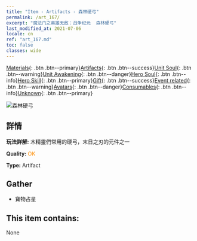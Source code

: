 ```yaml
---
title: "Item - Artifacts - 森林硬弓"
permalink: /art_167/
excerpt: "魔法门之英雄无敌：战争纪元  森林硬弓"
last_modified_at: 2021-07-06
locale: cn
ref: "art_167.md"
toc: false
classes: wide
---
```

 [Materials](/ItemsCN/){: .btn .btn--primary}[Artifacts](/ItemsCN/Artifacts/){: .btn .btn--success}[Unit Soul](/ItemsCN/UnitSoul/){: .btn .btn--warning}[Unit Awakening](/ItemsCN/UnitAwakening/){: .btn .btn--danger}[Hero Soul](/ItemsCN/HeroSoul/){: .btn .btn--info}[Hero Skill](/ItemsCN/HeroSkill/){: .btn .btn--primary}[Gift](/ItemsCN/Gift/){: .btn .btn--success}[Event related](/ItemsCN/Events/){: .btn .btn--warning}[Avatars](/ItemsCN/Avatars/){: .btn .btn--danger}[Consumables](/ItemsCN/Consumables/){: .btn .btn--info}[Unknown](/ItemsCN/Unknown/){: .btn .btn--primary}

 ![森林硬弓](/images/t/artifact_40442.png)

## 詳情
 **玩法詳解:** 木精靈們常用的硬弓，末日之刃的元件之一

 **Quality:** <span style="color: #FF8C00">OK</span>

 **Type:** Artifact

## Gather

*    寶物占星 

## This item contains:

  None

